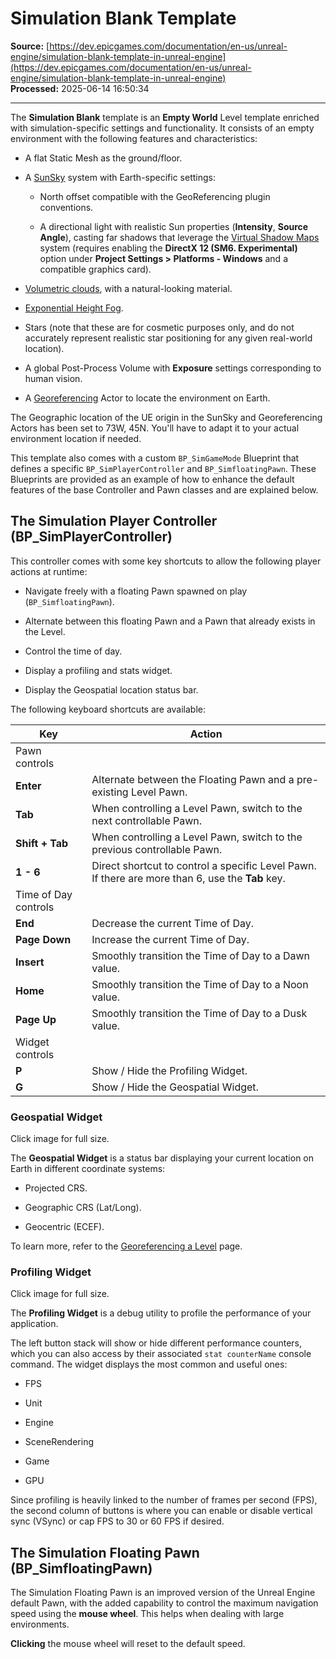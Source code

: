# Simulation Blank Template

**Source:** [https://dev.epicgames.com/documentation/en-us/unreal-engine/simulation-blank-template-in-unreal-engine](https://dev.epicgames.com/documentation/en-us/unreal-engine/simulation-blank-template-in-unreal-engine)  
**Processed:** 2025-06-14 16:50:34

---

The **Simulation Blank** template is an **Empty World** Level template enriched with simulation-specific settings and functionality. It consists of an empty environment with the following features and characteristics:

-   A flat Static Mesh as the ground/floor.
    
-   A [SunSky](/documentation/en-us/unreal-engine/geographically-accurate-sun-positioning-tool-in-unreal-engine) system with Earth-specific settings:
    
    -   North offset compatible with the GeoReferencing plugin conventions.
        
    -   A directional light with realistic Sun properties (**Intensity**, **Source Angle**), casting far shadows that leverage the [Virtual Shadow Maps](/documentation/en-us/unreal-engine/virtual-shadow-maps-in-unreal-engine) system (requires enabling the **DirectX 12 (SM6. Experimental)** option under **Project Settings > Platforms - Windows** and a compatible graphics card).
        
-   [Volumetric clouds](/documentation/en-us/unreal-engine/volumetric-cloud-component-in-unreal-engine), with a natural-looking material.
    
-   [Exponential Height Fog](/documentation/en-us/unreal-engine/exponential-height-fog-in-unreal-engine).
    
-   Stars (note that these are for cosmetic purposes only, and do not accurately represent realistic star positioning for any given real-world location).
    
-   A global Post-Process Volume with **Exposure** settings corresponding to human vision.
    
-   A [Georeferencing](/documentation/en-us/unreal-engine/georeferencing-a-level-in-unreal-engine) Actor to locate the environment on Earth.
    

The Geographic location of the UE origin in the SunSky and Georeferencing Actors has been set to 73W, 45N. You'll have to adapt it to your actual environment location if needed.

This template also comes with a custom `BP_SimGameMode` Blueprint that defines a specific `BP_SimPlayerController` and `BP_SimfloatingPawn`. These Blueprints are provided as an example of how to enhance the default features of the base Controller and Pawn classes and are explained below.

## The Simulation Player Controller (BP\_SimPlayerController)

This controller comes with some key shortcuts to allow the following player actions at runtime:

-   Navigate freely with a floating Pawn spawned on play (`BP_SimfloatingPawn`).
    
-   Alternate between this floating Pawn and a Pawn that already exists in the Level.
    
-   Control the time of day.
    
-   Display a profiling and stats widget.
    
-   Display the Geospatial location status bar.
    

The following keyboard shortcuts are available:

| **Key** | **Action** |
| --- | --- |
| Pawn controls |   |
| **Enter** | Alternate between the Floating Pawn and a pre-existing Level Pawn. |
| **Tab** | When controlling a Level Pawn, switch to the next controllable Pawn. |
| **Shift + Tab** | When controlling a Level Pawn, switch to the previous controllable Pawn. |
| **1 - 6** | Direct shortcut to control a specific Level Pawn. If there are more than 6, use the **Tab** key. |
| Time of Day controls |   |
| **End** | Decrease the current Time of Day. |
| **Page Down** | Increase the current Time of Day. |
| **Insert** | Smoothly transition the Time of Day to a Dawn value. |
| **Home** | Smoothly transition the Time of Day to a Noon value. |
| **Page Up** | Smoothly transition the Time of Day to a Dusk value. |
| Widget controls |   |
| **P** | Show / Hide the Profiling Widget. |
| **G** | Show / Hide the Geospatial Widget. |

### Geospatial Widget

Click image for full size.

The **Geospatial Widget** is a status bar displaying your current location on Earth in different coordinate systems:

-   Projected CRS.
    
-   Geographic CRS (Lat/Long).
    
-   Geocentric (ECEF).
    

To learn more, refer to the [Georeferencing a Level](/documentation/en-us/unreal-engine/georeferencing-a-level-in-unreal-engine) page.

### Profiling Widget

Click image for full size.

The **Profiling Widget** is a debug utility to profile the performance of your application.

The left button stack will show or hide different performance counters, which you can also access by their associated `stat counterName` console command. The widget displays the most common and useful ones:

-   FPS
    
-   Unit
    
-   Engine
    
-   SceneRendering
    
-   Game
    
-   GPU
    

Since profiling is heavily linked to the number of frames per second (FPS), the second column of buttons is where you can enable or disable vertical sync (VSync) or cap FPS to 30 or 60 FPS if desired.

## The Simulation Floating Pawn (BP\_SimfloatingPawn)

The Simulation Floating Pawn is an improved version of the Unreal Engine default Pawn, with the added capability to control the maximum navigation speed using the **mouse wheel**. This helps when dealing with large environments.

**Clicking** the mouse wheel will reset to the default speed.
